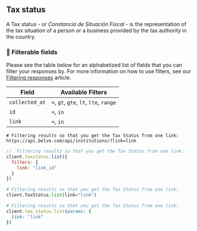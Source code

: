 ## Tax status

A Tax status - or _Constancia de Situación Fiscal_ - is the representation of the tax situation of a person or a business provided by the tax authority in the country.


### **🔦 Filterable fields**


Please see the table below for an alphabetized list of fields that you can filter your responses by. For more information on how to use filters, see our [Filtering responses](https://developers.belvo.com/docs/searching-and-filtering) article.

|Field| Available Filters|
|---|---|
|`collected_at`|`=`, `gt`, `gte`, `lt`, `lte`, `range`|
|`id`|`=`, `in`|
|`link`|`=`, `in`|


```curl cURL
# Filtering results so that you get the Tax Status from one link:
https://api.belvo.com/api/institutions/?link=link
```
```javascript Node
//  Filtering results so that you get the Tax Status from one link:
client.taxstatus.list({
  filters: {
    link: "link_id"
  }
})

```
```python Python
# Filtering results so that you get the Tax Status from one link:
client.TaxStatus.list(link="link")
```
```ruby Ruby
# Filtering results so that you get the Tax Status from one link:
client.tax_status.list(params: {
  link: "link"
})
```